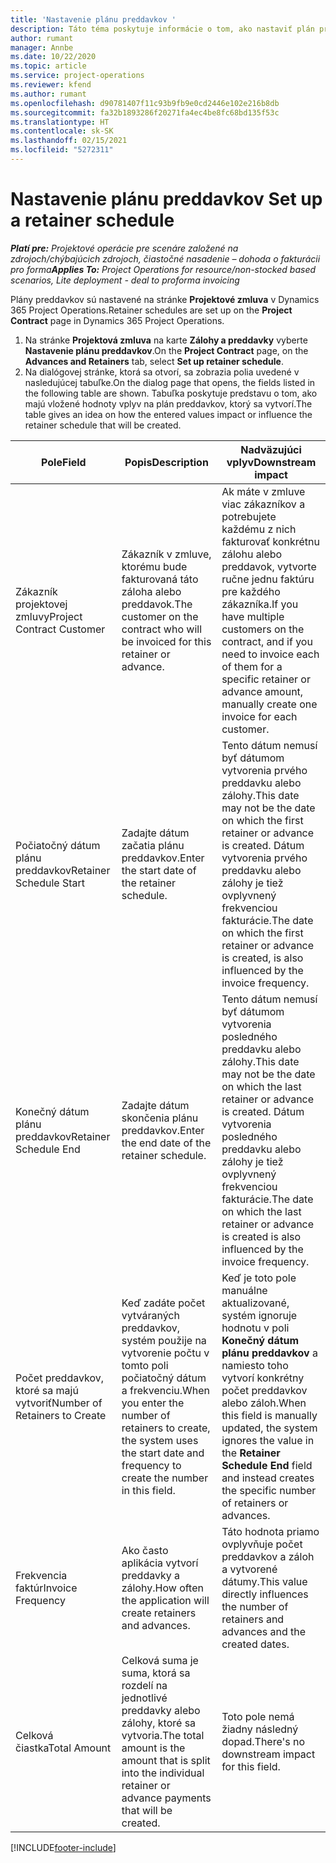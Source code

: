 ```yaml
---
title: 'Nastavenie plánu preddavkov '
description: Táto téma poskytuje informácie o tom, ako nastaviť plán preddavkov v Project Operations.
author: rumant
manager: Annbe
ms.date: 10/22/2020
ms.topic: article
ms.service: project-operations
ms.reviewer: kfend
ms.author: rumant
ms.openlocfilehash: d90781407f11c93b9fb9e0cd2446e102e216b8db
ms.sourcegitcommit: fa32b1893286f20271fa4ec4be8fc68bd135f53c
ms.translationtype: HT
ms.contentlocale: sk-SK
ms.lasthandoff: 02/15/2021
ms.locfileid: "5272311"
---
```

# <a name="set-up-a-retainer-schedule"></a><span data-ttu-id="32db7-103">Nastavenie plánu preddavkov </span><span class="sxs-lookup"><span data-stu-id="32db7-103">Set up a retainer schedule</span></span>

<span data-ttu-id="32db7-104">_**Platí pre:** Projektové operácie pre scenáre založené na zdrojoch/chýbajúcich zdrojoch, čiastočné nasadenie – dohoda o fakturácii pro forma_</span><span class="sxs-lookup"><span data-stu-id="32db7-104">_**Applies To:** Project Operations for resource/non-stocked based scenarios, Lite deployment - deal to proforma invoicing_</span></span>

<span data-ttu-id="32db7-105">Plány preddavkov sú nastavené na stránke **Projektové zmluva** v Dynamics 365 Project Operations.</span><span class="sxs-lookup"><span data-stu-id="32db7-105">Retainer schedules are set up on the **Project Contract** page in Dynamics 365 Project Operations.</span></span>

1. <span data-ttu-id="32db7-106">Na stránke **Projektová zmluva** na karte **Zálohy a preddavky** vyberte **Nastavenie plánu preddavkov**.</span><span class="sxs-lookup"><span data-stu-id="32db7-106">On the **Project Contract** page, on the **Advances and Retainers** tab, select **Set up retainer schedule**.</span></span>
2. <span data-ttu-id="32db7-107">Na dialógovej stránke, ktorá sa otvorí, sa zobrazia polia uvedené v nasledujúcej tabuľke.</span><span class="sxs-lookup"><span data-stu-id="32db7-107">On the dialog page that opens, the fields listed in the following table are shown.</span></span> <span data-ttu-id="32db7-108">Tabuľka poskytuje predstavu o tom, ako majú vložené hodnoty vplyv na plán preddavkov, ktorý sa vytvorí.</span><span class="sxs-lookup"><span data-stu-id="32db7-108">The table gives an idea on how the entered values impact or influence the retainer schedule that will be created.</span></span>

| <span data-ttu-id="32db7-109">Pole</span><span class="sxs-lookup"><span data-stu-id="32db7-109">Field</span></span> | <span data-ttu-id="32db7-110">Popis</span><span class="sxs-lookup"><span data-stu-id="32db7-110">Description</span></span> | <span data-ttu-id="32db7-111">Nadväzujúci vplyv</span><span class="sxs-lookup"><span data-stu-id="32db7-111">Downstream impact</span></span> |
| --- | --- | --- |
| <span data-ttu-id="32db7-112">Zákazník projektovej zmluvy</span><span class="sxs-lookup"><span data-stu-id="32db7-112">Project Contract Customer</span></span> | <span data-ttu-id="32db7-113">Zákazník v zmluve, ktorému bude fakturovaná táto záloha alebo preddavok.</span><span class="sxs-lookup"><span data-stu-id="32db7-113">The customer on the contract who will be invoiced for this retainer or advance.</span></span> | <span data-ttu-id="32db7-114">Ak máte v zmluve viac zákazníkov a potrebujete každému z nich fakturovať konkrétnu zálohu alebo preddavok, vytvorte ručne jednu faktúru pre každého zákazníka.</span><span class="sxs-lookup"><span data-stu-id="32db7-114">If you have multiple customers on the contract, and if you need to invoice each of them for a specific retainer or advance amount, manually create one invoice for each customer.</span></span> |
| <span data-ttu-id="32db7-115">Počiatočný dátum plánu preddavkov</span><span class="sxs-lookup"><span data-stu-id="32db7-115">Retainer Schedule Start</span></span> | <span data-ttu-id="32db7-116">Zadajte dátum začatia plánu preddavkov.</span><span class="sxs-lookup"><span data-stu-id="32db7-116">Enter the start date of the retainer schedule.</span></span> | <span data-ttu-id="32db7-117">Tento dátum nemusí byť dátumom vytvorenia prvého preddavku alebo zálohy.</span><span class="sxs-lookup"><span data-stu-id="32db7-117">This date may not be the date on which the first retainer or advance is created.</span></span> <span data-ttu-id="32db7-118">Dátum vytvorenia prvého preddavku alebo zálohy je tiež ovplyvnený frekvenciou fakturácie.</span><span class="sxs-lookup"><span data-stu-id="32db7-118">The date on which the first retainer or advance is created, is also influenced by the invoice frequency.</span></span> |
| <span data-ttu-id="32db7-119">Konečný dátum plánu preddavkov</span><span class="sxs-lookup"><span data-stu-id="32db7-119">Retainer Schedule End</span></span> | <span data-ttu-id="32db7-120">Zadajte dátum skončenia plánu preddavkov.</span><span class="sxs-lookup"><span data-stu-id="32db7-120">Enter the end date of the retainer schedule.</span></span> | <span data-ttu-id="32db7-121">Tento dátum nemusí byť dátumom vytvorenia posledného preddavku alebo zálohy.</span><span class="sxs-lookup"><span data-stu-id="32db7-121">This date may not be the date on which the last retainer or advance is created.</span></span> <span data-ttu-id="32db7-122">Dátum vytvorenia posledného preddavku alebo zálohy je tiež ovplyvnený frekvenciou fakturácie.</span><span class="sxs-lookup"><span data-stu-id="32db7-122">The date on which the last retainer or advance is created is also influenced by the invoice frequency.</span></span> |
| <span data-ttu-id="32db7-123">Počet preddavkov, ktoré sa majú vytvoriť</span><span class="sxs-lookup"><span data-stu-id="32db7-123">Number of Retainers to Create</span></span> | <span data-ttu-id="32db7-124">Keď zadáte počet vytváraných preddavkov, systém použije na vytvorenie počtu v tomto poli počiatočný dátum a frekvenciu.</span><span class="sxs-lookup"><span data-stu-id="32db7-124">When you enter the number of retainers to create, the system uses the start date and frequency to create the number in this field.</span></span> | <span data-ttu-id="32db7-125">Keď je toto pole manuálne aktualizované, systém ignoruje hodnotu v poli **Konečný dátum plánu preddavkov** a namiesto toho vytvorí konkrétny počet preddavkov alebo záloh.</span><span class="sxs-lookup"><span data-stu-id="32db7-125">When this field is manually updated, the system ignores the value in the **Retainer Schedule End** field and instead creates the specific number of retainers or advances.</span></span> |
| <span data-ttu-id="32db7-126">Frekvencia faktúr</span><span class="sxs-lookup"><span data-stu-id="32db7-126">Invoice Frequency</span></span> | <span data-ttu-id="32db7-127">Ako často aplikácia vytvorí preddavky a zálohy.</span><span class="sxs-lookup"><span data-stu-id="32db7-127">How often the application will create retainers and advances.</span></span> | <span data-ttu-id="32db7-128">Táto hodnota priamo ovplyvňuje počet preddavkov a záloh a vytvorené dátumy.</span><span class="sxs-lookup"><span data-stu-id="32db7-128">This value directly influences the number of retainers and advances and the created dates.</span></span> |
| <span data-ttu-id="32db7-129">Celková čiastka</span><span class="sxs-lookup"><span data-stu-id="32db7-129">Total Amount</span></span> | <span data-ttu-id="32db7-130">Celková suma je suma, ktorá sa rozdelí na jednotlivé preddavky alebo zálohy, ktoré sa vytvoria.</span><span class="sxs-lookup"><span data-stu-id="32db7-130">The total amount is the amount that is split into the individual retainer or advance payments that will be created.</span></span> | <span data-ttu-id="32db7-131">Toto pole nemá žiadny následný dopad.</span><span class="sxs-lookup"><span data-stu-id="32db7-131">There's no downstream impact for this field.</span></span> |


[!INCLUDE[footer-include](../../includes/footer-banner.md)]